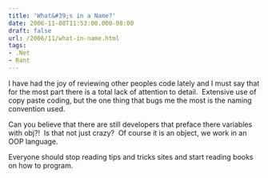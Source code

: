 ```yaml
---
title: 'What&#39;s in a Name?'
date: 2006-11-08T11:53:00.000-08:00
draft: false
url: /2006/11/what-in-name.html
tags: 
- .Net
- Rant
---
```


I have had the joy of reviewing other peoples code lately and I must say that for the most part there is a total lack of attention to detail.  Extensive use of copy paste coding, but the one thing that bugs me the most is the naming convention used.

Can you believe that there are still developers that preface there variables with obj?!  Is that not just crazy?  Of course it is an object, we work in an OOP language.

Everyone should stop reading tips and tricks sites and start reading books on how to program.